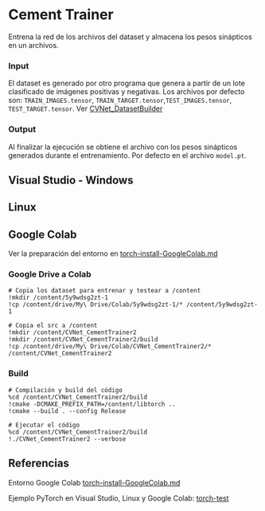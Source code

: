 # Cement Trainer
Entrena la red de los archivos del dataset y almacena los pesos sinápticos en un archivos.

### Input
El dataset es generado por otro programa que genera a partir de un lote clasificado de imágenes positivas y negativas. Los archivos por defecto son: `TRAIN_IMAGES.tensor`, `TRAIN_TARGET.tensor`,`TEST_IMAGES.tensor`, `TEST_TARGET.tensor`. Ver [CVNet_DatasetBuilder](ReconocimientoFisuras/src/Fisuras/CVNet_DatasetBuilder)

### Output
Al finalizar la ejecución se obtiene el archivo con los pesos sinápticos generados durante el entrenamiento. Por defecto en el archivo `model.pt`.

## Visual Studio - Windows 

## Linux

## Google Colab
Ver la preparación del entorno en [torch-install-GoogleColab.md](docs/torch/torch-install-GoogleColab.md)

### Google Drive a Colab
```
# Copia los dataset para entrenar y testear a /content
!mkdir /content/5y9wdsg2zt-1
!cp /content/drive/My\ Drive/Colab/5y9wdsg2zt-1/* /content/5y9wdsg2zt-1
```
```
# Copia el src a /content
!mkdir /content/CVNet_CementTrainer2
!mkdir /content/CVNet_CementTrainer2/build
!cp /content/drive/My\ Drive/Colab/CVNet_CementTrainer2/* /content/CVNet_CementTrainer2
```

### Build
```
# Compilación y build del código
%cd /content/CVNet_CementTrainer2/build
!cmake -DCMAKE_PREFIX_PATH=/content/libtorch ..
!cmake --build . --config Release
```
```
# Ejecutar el código
%cd /content/CVNet_CementTrainer2/build
!./CVNet_CementTrainer2 --verbose
```
## Referencias
Entorno Google Colab [torch-install-GoogleColab.md](/docs/torch/torch-install-GoogleColab.md)

Ejemplo PyTorch en Visual Studio, Linux y Google Colab: [torch-test](/src/test/torch-test/)

